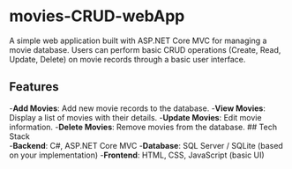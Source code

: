 # movies-CRUD-webApp 
A simple web application built with ASP.NET Core MVC for managing a movie database.
Users can perform basic CRUD operations (Create, Read, Update, Delete) on movie records through a basic user interface. 
## Features 
-**Add Movies**: Add new movie records to the database.
-**View Movies**: Display a list of movies with their details.
-**Update Movies**: Edit movie information.
-**Delete Movies**: Remove movies from the database. ## Tech Stack  
-**Backend**: C#, ASP.NET Core MVC 
-**Database**: SQL Server / SQLite (based on your implementation)
-**Frontend**: HTML, CSS, JavaScript (basic UI)
